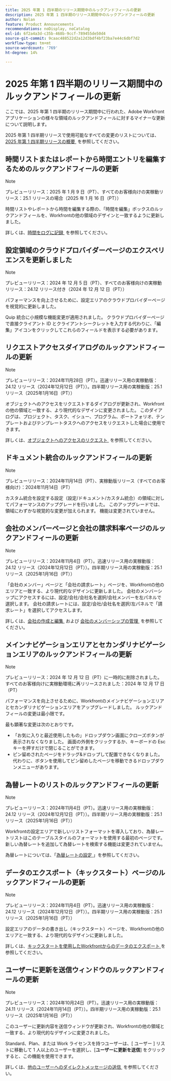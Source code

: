 ```yaml
---
title: 2025 年第 1 四半期のリリース期間中のルックアンドフィールの更新
description: 2025 年第 1 四半期のリリース期間中のルックアンドフィールの更新
author: Nolan
feature: Product Announcements
recommendations: noDisplay, noCatalog
exl-id: 6f2a4a3d-c35b-468b-9ccf-789455de50d4
source-git-commit: 9caac488522d2a12d3bdf4bf23ba7e44c6dbf7d2
workflow-type: tm+mt
source-wordcount: '769'
ht-degree: 14%

---
```


# 2025 年第 1 四半期のリリース期間中のルックアンドフィールの更新

ここでは、2025 年第 1 四半期のリリース期間中に行われた、Adobe Workfront アプリケーションの様々な領域のルックアンドフィールに対するマイナーな更新について説明します。

2025 年第 1 四半期リリースで使用可能なすべての変更のリストについては、[2025 年第 1 四半期リリースの概要 &#x200B;](/help/quicksilver/product-announcements/product-releases/25-q1-release-activity/25-q1-release-overview.md) を参照してください。


## 時間リストまたはレポートから時間エントリを編集するためのルックアンドフィールの更新

>[!NOTE]
>
>プレビューリリース：2025 年 1 月 9 日（PT）、すべてのお客様向けの実稼動リリース：25.1 リリースの場合（2025 年 1 月 16 日（PT））

時間リストやレポートから時間を編集する際の、「時間を編集」ボックスのルックアンドフィールを、Workfrontの他の領域のデザインと一致するように更新しました。

詳しくは、[&#x200B; 時間をログに記録 &#x200B;](/help/quicksilver/timesheets/create-and-manage-timesheets/log-time.md) を参照してください。


## 設定領域のクラウドプロバイダーページのエクスペリエンスを更新しました

>[!NOTE]
>
>プレビューリリース：2024 年 12 月 5 日（PT）、すべてのお客様向けの実稼動リリース：24.12 リリース付き（2024 年 12 月 12 日（PT））

パフォーマンスを向上させるために、設定エリアのクラウドプロバイダーページを視覚的に更新しました。

Quip 統合に小規模な機能変更が適用されました。 クラウドプロバイダーページで直接クライアント ID とクライアントシークレットを入力する代わりに、「編集」アイコンをクリックしてこれらのフィールドを表示する必要があります。

## リクエストアクセスダイアログのルックアンドフィールの更新

>[!NOTE]
>
>プレビューリリース：2024年11月28日（PT）。迅速リリース用の実稼動版：24.12 リリース（2024年12月12日（PT））。四半期リリース用の実稼動版：25.1 リリース（2025年1月16日（PT））

オブジェクトへのアクセスをリクエストするダイアログが更新され、Workfrontの他の領域と一致する、より現代的なデザインに変更されました。 このダイアログは、プロジェクト、タスク、イシュー、プログラム、ポートフォリオ、テンプレートおよびテンプレートタスクへのアクセスをリクエストした場合に使用できます。

詳しくは、[&#x200B; オブジェクトへのアクセスのリクエスト &#x200B;](/help/quicksilver/workfront-basics/grant-and-request-access-to-objects/request-access.md) を参照してください。

## ドキュメント統合のルックアンドフィールの更新

>[!NOTE]
>
>プレビューリリース：2024年11月14日（PT）、実稼動版リリース（すべてのお客様向け）：2024年11月14日（PT）

カスタム統合を設定する設定（設定/ドキュメント/カスタム統合）の領域に対してパフォーマンスのアップグレードを行いました。 このアップグレードでは、領域にわずかな視覚的な変更が加えられます。 機能は変更されていません。

## 会社のメンバーページと会社の請求料率ページのルックアンドフィールの更新

>[!NOTE]
>
>プレビューリリース：2024年11月4日（PT）。迅速リリース用の実稼動版：24.12 リリース（2024年12月12日（PT））。四半期リリース用の実稼動版：25.1 リリース（2025年1月16日（PT））

「会社のメンバー」ページと「会社の請求レート」ページを、Workfrontの他のエリアと一致する、より現代的なデザインに更新しました。 会社のメンバーシップにアクセスするには、設定/会社/会社名を選択/会社メンバーを左パネルで選択します。 会社の請求レートには、設定/会社/会社名を選択/左パネルで「請求レート」を選択してアクセスします。

詳しくは、[&#x200B; 会社の作成と編集 &#x200B;](/help/quicksilver/administration-and-setup/set-up-workfront/organizational-setup/create-and-edit-companies.md) および [&#x200B; 会社のメンバーシップの管理 &#x200B;](/help/quicksilver/administration-and-setup/set-up-workfront/organizational-setup/manage-company-memberships.md) を参照してください。

## メインナビゲーションエリアとセカンダリナビゲーションエリアのルックアンドフィールの更新

>[!NOTE]
>
>プレビューリリース：2024 年 12 月 12 日（PT）に一時的に削除されました。すべてのお客様向けに実稼動環境に再リリースされました：2024 年 12 月 17 日（PT）

パフォーマンスを向上させるために、Workfrontのメインナビゲーションエリアとセカンダリナビゲーションエリアをアップグレードしました。 ルックアンドフィールの変更は最小限です。

最も顕著な変更は次のとおりです。

* 「お気に入りと最近使用したもの」ドロップダウン画面にクローズボタンが表示されなくなりました。 画面の外側をクリックするか、キーボードの Esc キーを押すだけで閉じることができます。
* ピン留めされたページをドラッグ&amp;ドロップして配置できなくなりました。 代わりに、ボタンを使用してピン留めしたページを移動できるドロップダウンメニューがあります。

## 為替レートのリストのルックアンドフィールの更新

>[!NOTE]
>
>プレビューリリース：2024年11月4日（PT）。迅速リリース用の実稼動版：24.12 リリース（2024年12月12日（PT））。四半期リリース用の実稼動版：25.1 リリース（2025年1月16日（PT））

Workfrontの設定エリアで新しいリストフォーマットを導入しており、為替レートリストはこのテーブルスタイルのフォーマットを使用する最初のページです。 新しい為替レートを追加して為替レートを検索する機能は変更されていません。

為替レートについては、「[&#x200B; 為替レートの設定 &#x200B;](/help/quicksilver/administration-and-setup/manage-workfront/exchange-rates/set-up-exchange-rates.md)」を参照してください。

## データのエクスポート（キックスタート）ページのルックアンドフィールの更新

>[!NOTE]
>
>プレビューリリース：2024年11月4日（PT）。迅速リリース用の実稼動版：24.12 リリース（2024年12月12日（PT））。四半期リリース用の実稼動版：25.1 リリース（2025年1月16日（PT））

設定エリアのデータの書き出し（キックスタート）ページを、Workfrontの他のエリアと一致する、より現代的なデザインに更新しました。

詳しくは、[&#x200B; キックスタートを使用したWorkfrontからのデータのエクスポート &#x200B;](/help/quicksilver/administration-and-setup/manage-workfront/using-kick-starts/export-data-from-wf-via-kick-starts.md) を参照してください。

## ユーザーに更新を送信ウィンドウのルックアンドフィールの更新

>[!NOTE]
>
>プレビューリリース：2024年10月24日（PT）。迅速リリース用の実稼動版：24.11 リリース（2024年11月14日（PT））。四半期リリース用の実稼動版：25.1 リリース（2025年1月16日（PT））

このユーザーに更新内容を送信ウィンドウが更新され、Workfrontの他の領域と一致する、より現代的なデザインに変更されました。

Standard、Plan、または Work ライセンスを持つユーザーは、[ ユーザー ] リストに移動して 1 人以上のユーザーを選択し、[**ユーザーに更新を送信**] をクリックすると、この機能を使用できます。

詳しくは、[&#x200B; 他のユーザーへのダイレクトメッセージの送信 &#x200B;](/help/quicksilver/people-teams-and-groups/work-directly-with-others/send-direct-messages-to-other-users.md) を参照してください。
